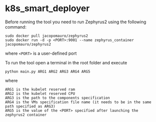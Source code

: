 # k8s_smart_deployer


Before running the tool you need to run Zephyrus2 using the following command:

```
sudo docker pull jacopomauro/zephyrus2
sudo docker run -d -p <PORT>:9001 --name zephyrus_container jacopomauro/zephyrus2
```
where ```<PORT>``` is a user-defined port

To run the tool open a terminal in the root folder and execute 
```
python main.py ARG1 ARG2 ARG3 ARG4 ARG5
```
where

```
ARG1 is the kubelet reserved ram
ARG2 is the kubelet reserved CPU
ARG3 is the path to the components specification
ARG4 is the VMs specification file name (it needs to be in the same path specified as ARG3)
ARG5 is the value of the <PORT> specified after launching the zephyrus2 container
```
